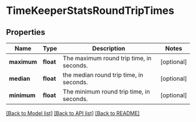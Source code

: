 # TimeKeeperStatsRoundTripTimes

## Properties
Name | Type | Description | Notes
------------ | ------------- | ------------- | -------------
**maximum** | **float** | The maximum round trip time, in seconds. | [optional] 
**median** | **float** | the median round trip time, in seconds. | [optional] 
**minimum** | **float** | The minimum round trip time, in seconds. | [optional] 

[[Back to Model list]](../README.md#documentation-for-models) [[Back to API list]](../README.md#documentation-for-api-endpoints) [[Back to README]](../README.md)


